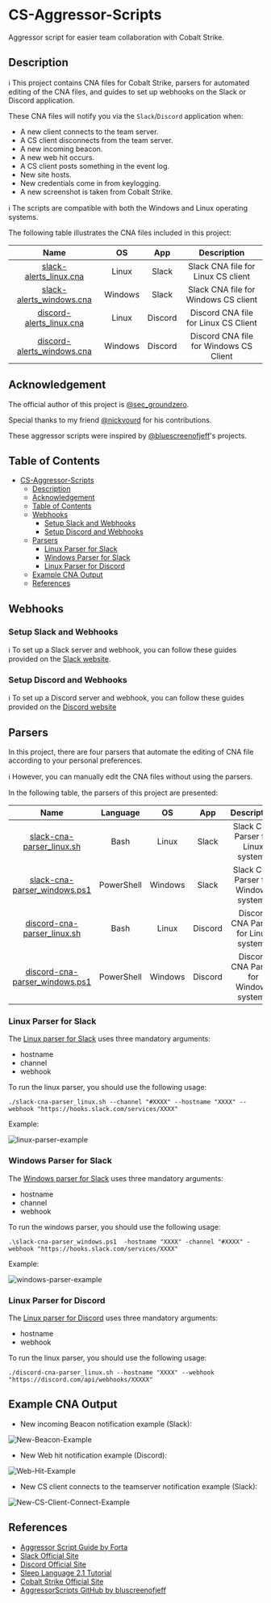# CS-Aggressor-Scripts

Aggressor script for easier team collaboration with Cobalt Strike.

## Description

:information_source: This project contains CNA files for Cobalt Strike, parsers for automated editing of the CNA files, and guides to set up webhooks on the Slack or Discord application.

These CNA files will notify you via the `Slack`/`Discord` application when:

- A new client connects to the team server.
- A CS client disconnects from the team server.
- A new incoming beacon.
- A new web hit occurs.
- A CS client posts something in the event log.
- New site hosts.
- New credentials come in from keylogging.
- A new screenshot is taken from Cobalt Strike.

:information_source: The scripts are compatible with both the Windows and Linux operating systems.

The following table illustrates the CNA files included in this project:

| Name | OS | App | Description |
|:-----------:|:-----------:|:-----------:|:-----------:|
|[slack-alerts_linux.cna](/cna-scripts/Slack/slack-alerts_linux.cna)| Linux | Slack | Slack CNA file for Linux CS client |
|[slack-alerts_windows.cna](/cna-scripts/Slack/slack-alerts_windows.cna)| Windows | Slack | Slack CNA file for Windows CS client |
|[discord-alerts_linux.cna](/cna-scripts/Discord/discord-alerts_linux.cna)| Linux | Discord | Discord CNA file for Linux CS Client |
|[discord-alerts_windows.cna](/cna-scripts/Discord/discord-alerts_windows.cna)| Windows | Discord | Discord CNA file for Windows CS Client |

## Acknowledgement

The official author of this project is [@sec_groundzero](https://twitter.com/sec_groundzero).

Special thanks to my friend [@nickvourd](https://twitter.com/nickvourd) for his contributions.

These aggressor scripts were inspired by [@bluescreenofjeff](https://twitter.com/bluescreenofjeff)'s projects.

## Table of Contents
- [CS-Aggressor-Scripts](#cs-aggressor-scripts)
  - [Description](#description)
  - [Acknowledgement](#acknowledgement)
  - [Table of Contents](#table-of-contents)
  - [Webhooks](#webhooks)
    - [Setup Slack and Webhooks](#setup-slack-and-webhooks)
    - [Setup Discord and Webhooks](#setup-discord-and-webhooks)
  - [Parsers](#parsers)
    - [Linux Parser for Slack](#linux-parser-for-slack)
    - [Windows Parser for Slack](#windows-parser-for-slack)
    - [Linux Parser for Discord](#linux-parser-for-discord)
  - [Example CNA Output](#example-cna-output)
  - [References](#references)

## Webhooks

### Setup Slack and Webhooks

:information_source: To set up a Slack server and webhook, you can follow these guides provided on the [Slack website](https://api.slack.com/incoming-webhooks).

### Setup Discord and Webhooks

:information_source: To set up a Discord server and webhook, you can follow these guides provided on the [Discord website](https://support.discord.com/hc/en-us/articles/228383668-Intro-to-Webhooks)

## Parsers

In this project, there are four parsers that automate the editing of CNA file according to your personal preferences.

:information_source: However, you can manually edit the CNA files without using the parsers.

In the following table, the parsers of this project are presented:

| Name | Language | OS | App | Description |
|:-----------:|:-----------:|:-----------:|:-----------:|:-----------:|
|[slack-cna-parser_linux.sh](/Parsers/Slack/slack-cna-parser_linux.sh)| Bash | Linux | Slack | Slack CNA Parser for Linux systems |
|[slack-cna-parser_windows.ps1](/Parsers/Slack/slack-cna-parser_windows.ps1)| PowerShell | Windows | Slack | Slack CNA Parser for Windows systems |
|[discord-cna-parser_linux.sh](/Parsers/Discord/discord-cna-parser_linux.sh)| Bash | Linux | Discord | Discord CNA Parser for Linux systems |
|[discord-cna-parser_windows.ps1](/Parsers/Discord/discord-cna-parser_windows.ps1)| PowerShell | Windows | Discord | Discord CNA Parser for Windows systems |

### Linux Parser for Slack

The [Linux parser for Slack](/Parsers/Slack/slack-cna-parser_linux.sh) uses three mandatory arguments:

- hostname
- channel
- webhook

To run the linux parser, you should use the following usage:

```
./slack-cna-parser_linux.sh --channel "#XXXX" --hostname "XXXX" --webhook "https://hooks.slack.com/services/XXXX"
```

Example:

![linux-parser-example](/Pictures/linux-parser-example.png)

### Windows Parser for Slack

The [Windows parser for Slack](/Parsers/Slack/slack-cna-parser_windows.ps1) uses three mandatory arguments:

- hostname
- channel
- webhook

To run the windows parser, you should use the following usage:

```
.\slack-cna-parser_windows.ps1  -hostname "XXXX" -channel "#XXXX" -webhook "https://hooks.slack.com/services/XXXX"
```

Example:

![windows-parser-example](/Pictures/windows-parser-example.png)

### Linux Parser for Discord

The [Linux parser for Discord](/Parsers/Discord/discord-cna-parser_linux.sh) uses three mandatory arguments:

- hostname
- webhook

To run the linux parser, you should use the following usage:

```
./discord-cna-parser_linux.sh --hostname "XXXX" --webhook "https://discord.com/api/webhooks/XXXXX"
```

## Example CNA Output

- New incoming Beacon notification example (Slack):

![New-Beacon-Example](/Pictures/New-Beacon-Example1.png)

- New Web hit notification example (Discord):

![Web-Hit-Example](/Pictures/Web-Hit-Example1.png)

- New CS client connects to the teamserver notification example (Slack):

![New-CS-Client-Connect-Example](/Pictures/New-CS-Client-Connect-Example1.png)

## References

- [Aggressor Script Guide by Forta](https://hstechdocs.helpsystems.com/manuals/cobaltstrike/current/userguide/content/topics/agressor_script.htm)
- [Slack Official Site](https://slack.com)
- [Discord Official Site](https://discord.com)
- [Sleep Language 2.1 Tutorial](http://sleep.dashnine.org/manual/)
- [Cobalt Strike Official Site](https://www.cobaltstrike.com)
- [AggressorScripts GitHub by bluscreenofjeff](https://github.com/bluscreenofjeff/AggressorScripts)